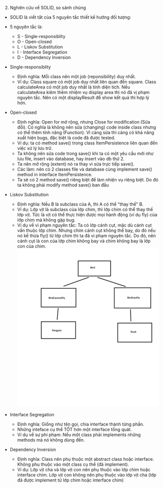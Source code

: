 2. Nghiên cứu về SOLID, so sánh chúng

- SOLID là viết tắt của 5 nguyên tắc thiết kế hướng đối tượng:
- 5 nguyên tắc là:

  - S - Single-responsiblity
  - O - Open-closed
  - L - Liskov Substitution
  - I - Interface Segregation
  - D - Dependency Inversion

- Single-responsiblity

  - Định nghĩa: Mỗi class nên một job (reponsibility) duy nhất.
  - Ví dụ: Class square có một job duy nhất liên quan đến square.
    Class calculateArea có một job duy nhất là tính diện tích.
    Nếu calculateArea kiêm thêm nhiệm vụ display area thì nó đã vị phạm nguyên tắc.
    Nên có một displayResult để show kết quả thì hợp lý hơn.

- Open-closed

  - Định nghĩa: Open for mở rộng, nhưng Close for modification (Sửa đổi). Có nghĩa là không nên sửa (changing) code inside class nhưng có thể thêm tính năng (Function). Vì càng sửa thì càng có khả năng xuất hiện bugs, đặc biệt là code đã được tested.
  - Ví dụ: ta có method save() trong class ItemPersistence liên quan đến việc xử lý lưu trữ.
  - Ta không nên sửa code trong save() khi ta có một yêu cầu mới như lưu file, insert vào database, hay insert vào db thứ 2.
  - Ta nên mở rộng (extent) nó ra thay vì sửa trực tiếp save().
  - Các làm: nên có 2 classes file và database cùng implement save() method in interface ItemPersistence.
  - Ta sẽ có 2 method save() riêng biệt để làm nhiện vụ riêng biệt. Do đó ta không phải modify method save() ban đầu

- Liskov Substitution

  - Định nghĩa: Nếu B là subclass của A, thì A có thể "thay thế" B.
  - Ví dụ: Lớp vịt là subclass của lớp chim, thì lớp chim có thể thay thế lớp vịt.
    Tức là vịt có thể thực hiện được mọi hành động (ví dụ fly) của lớp chim mà không gặp bug.
  - Ví dụ về vi phạm nguyên tắc: Ta có lớp cánh cụt, mặc dù cánh cụt vấn thuộc lớp chim.
    Nhưng chim cánh cụt không thể bay, do đó nếu nó kế thừa fly() từ lớp chim thì ta đã vi phạm nguyên tắc. Do đó, nên cánh cụt là con của lớp chim không bay và chim không bay là lớp con của chim.
    ![![Alt text]](liskovSubstitution.png)

- Interface Segregation

  - Định nghĩa: Giống như tên gọi, chia interface thành từng phần.
  - Những inteface cụ thể TỐT hơn một interface tổng quát.
  - Ví dụ về sự phi phạm: Nếu một class phải implements những methods mà nó không dùng đến.

- Dependency Inversion
  - Định nghĩa: Class nên phụ thuộc một abstract class hoặc interface. Không phụ thuộc vào một class cụ thể (đã implement).
  - Ví dụ: Lớp vịt cha và lớp vịt con nên phụ thuộc vào lớp chim hoặc interface chim. Lớp vịt con không nên phụ thuộc vào lớp vịt cha (lớp đã được implement từ lớp chim hoặc interface chim)
